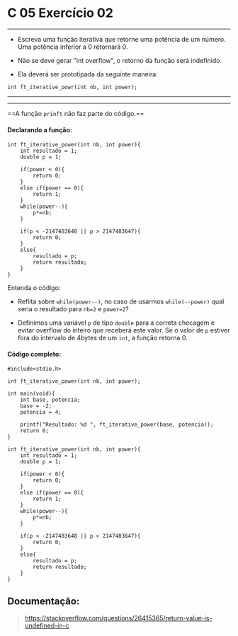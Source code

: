 # C 05 Exercício 02
---

- Escreva uma função iterativa que retorne uma potência de um número. Uma potência inferior a 0 retornará 0.

- Não se deve gerar "int overflow", o retorno da função será indefinido.

- Ela deverá ser prototipada da seguinte maneira:
```
int ft_iterative_powr(int nb, int power);
```
---
---

==A função `prinft` não faz parte do código.==

#### Declarando a função:
    int ft_iterative_power(int nb, int power){
        int resultado = 1;
        double p = 1;

        if(power < 0){
            return 0;
        }
        else if(power == 0){
            return 1;
        }
        while(power--){
            p*=nb; 
        }

        if(p < -2147483648 || p > 2147483647){
            return 0;
        }
        else{
            resultado = p;
            return resultado;
        }
    }

Entenda o código:
- Reflita sobre `while(power--)`, no caso de usarmos `while(--power)` qual seria o resultado para `nb=2` e `power=2`?

- Definimos uma varíável `p` de tipo `double` para a correta checagem e evitar overflow do inteiro que receberá este valor. Se o valor de `p` estiver fora do intervalo de 4bytes de um `int`, a função retorna 0.

#### Código completo:
    #include<stdio.h>

    int ft_iterative_power(int nb, int power);

    int main(void){
        int base, potencia;
        base = -2;
        potencia = 4;

        printf("Resultado: %d ", ft_iterative_power(base, potencia));
        return 0;
    }

    int ft_iterative_power(int nb, int power){
        int resultado = 1;
        double p = 1;

        if(power < 0){
            return 0;
        }
        else if(power == 0){
            return 1;
        }
        while(power--){
            p*=nb; 
        }

        if(p < -2147483648 || p > 2147483647){
            return 0;
        }
        else{
            resultado = p;
            return resultado;
        }
    }

## Documentação:

> https://stackoverflow.com/questions/26415365/return-value-is-undefined-in-c
